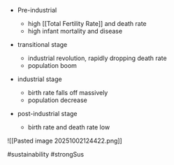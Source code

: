 - Pre-industrial
	- high [[Total Fertility Rate]] and death rate
	- high infant mortality and disease

- transitional stage
	- industrial revolution, rapidly dropping death rate
	- population boom

- industrial stage
	- birth rate falls off massively
	- population decrease

- post-industrial stage
	- birth rate and death rate low

![[Pasted image 20251002124422.png]]

#sustainability #strongSus 